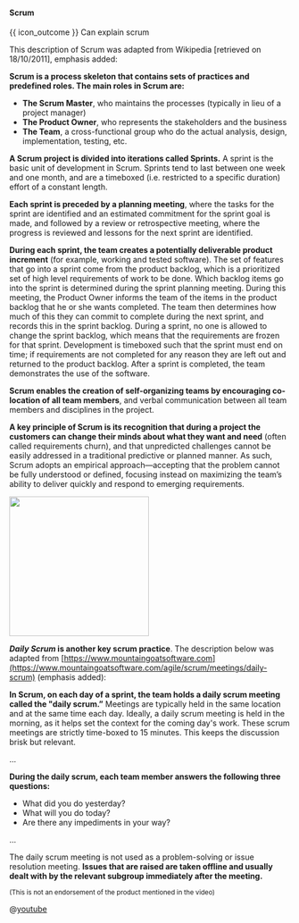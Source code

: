 <div id="title">

#### Scrum

</div>

<span id="prereqs"></span>

<span id="outcomes">{{ icon_outcome }} Can explain scrum</span>

<div id="body">

This description of Scrum was adapted from Wikipedia [retrieved on 18/10/2011], emphasis added:

<tip-box>

**Scrum is a process skeleton that contains sets of practices and predefined roles. The main roles in Scrum are:**
* **The Scrum Master**, who maintains the processes (typically in lieu of a project manager)
* **The Product Owner**, who represents the stakeholders and the business
* **The Team**, a cross-functional group who do the actual analysis, design, implementation, testing, etc.

**A Scrum project is divided into iterations called Sprints.** A sprint is the basic unit of development in Scrum. Sprints tend to last between one week and one month, and are a timeboxed (i.e. restricted to a specific duration) effort of a constant length.

**Each sprint is preceded by a planning meeting**, where the tasks for the sprint are identified and an estimated commitment for the sprint goal is made, and followed by a review or retrospective meeting, where the progress is reviewed and lessons for the next sprint are identified.

**During each sprint, the team creates a potentially deliverable product increment** (for example, working and tested software). The set of features that go into a sprint come from the product backlog, which is a prioritized set of high level requirements of work to be done. Which backlog items go into the sprint is determined during the sprint planning meeting. During this meeting, the Product Owner informs the team of the items in the product backlog that he or she wants completed. The team then determines how much of this they can commit to complete during the next sprint, and records this in the sprint backlog. During a sprint, no one is allowed to change the sprint backlog, which means that the requirements are frozen for that sprint. Development is timeboxed such that the sprint must end on time; if requirements are not completed for any reason they are left out and returned to the product backlog. After a sprint is completed, the team demonstrates the use of the software.

**Scrum enables the creation of self-organizing teams by encouraging co-location of all team members**, and verbal communication between all team members and disciplines in the project.

**A key principle of Scrum is its recognition that during a project the customers can change their minds about what they want and need** (often called requirements churn), and that unpredicted challenges cannot be easily addressed in a traditional predictive or planned manner. As such, Scrum adopts an empirical approach—accepting that the problem cannot be fully understood or defined, focusing instead on maximizing the team’s ability to deliver quickly and respond to emerging requirements.

<img src="{{baseUrl}}/processModels/exampleProcessModels/scrum/images/diagram.png" height="250" />
<p/>

</tip-box>

**_Daily Scrum_ is another key scrum practice**. The description below was adapted from [https://www.mountaingoatsoftware.com](https://www.mountaingoatsoftware.com/agile/scrum/meetings/daily-scrum) (emphasis added):

<tip-box> 

**In Scrum, on each day of a sprint, the team holds a daily scrum meeting called the "daily scrum.”** Meetings are typically held in the same location and at the same time each day. Ideally, a daily scrum meeting is held in the morning, as it helps set the context for the coming day's work. These scrum meetings are strictly time-boxed to 15 minutes. This keeps the discussion brisk but relevant.

...

**During the daily scrum, each team member answers the following three questions:**
* What did you do yesterday?
* What will you do today?
* Are there any impediments in your way?

...

The daily scrum meeting is not used as a problem-solving or issue resolution meeting. **Issues that are raised are taken offline and usually dealt with by the relevant subgroup immediately after the meeting.**

<panel type="seamless" header="{{ icon_video }} Intro to Scrum in Under 10 Minutes">

<sub>(This is not an endorsement of the product mentioned in the video)</sub>

@[youtube](XU0llRltyFM)

</panel>


</div>

<div id="extras">
</div>